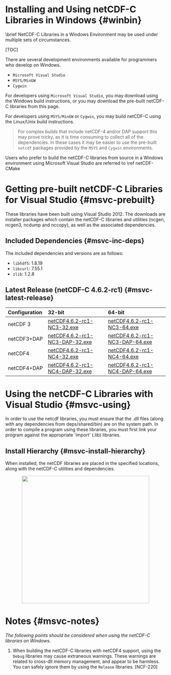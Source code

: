 Installing and Using netCDF-C Libraries in Windows {#winbin}
==================================================

\brief NetCDF-C Libraries in a Windows Environment may be used under multiple sets of circumstances.

[TOC]

There are several development environments available for programmers who develop on Windows.

* `Microsoft Visual Studio `
* `MSYS/MinGW`
* `Cygwin`

For developers using `Microsoft Visual Studio`, you may download using the Windows build instructions, or you may download the pre-built netCDF-C libraries from this page.

For developers using `MSYS/MinGW` or `Cygwin`, you may build netCDF-C using the Linux/Unix build instructions.

> For complex builds that include netCDF-4 and/or DAP support this may prove tricky, as it is time consuming to collect all of the dependencies.  In these cases it may be easier to use the pre-built `netcdf` packages provided by the `MSYS` and `Cygwin` environments.

Users who prefer to build the netCDF-C libraries from source in a Windows environment using Microsoft Visual Studio are referred to \ref netCDF-CMake

# Getting pre-built netCDF-C Libraries for Visual Studio {#msvc-prebuilt}

These libraries have been built using Visual Studio 2012.  The downloads are installer packages which contain the netCDF-C libraries and utilities (ncgen, ncgen3, ncdump and nccopy), as well as the associated dependencies.


## Included Dependencies {#msvc-inc-deps}

The included dependencies and versions are as follows:

* `libhdf5`: 1.8.19
* `libcurl`: 7.55.1
* `zlib`:    1.2.8

## Latest Release (netCDF-C 4.6.2-rc1) {#msvc-latest-release}

Configuration		| 32-bit 						| 64-bit |
:-------------------|:--------							|:-------|
netCDF 3		| [netCDF4.6.2-rc1-NC3-32.exe][r1]		| [netCDF4.6.2-rc1-NC3-64.exe][r5]
netCDF3+DAP		| [netCDF4.6.2-rc1-NC3-DAP-32.exe][r2]	| [netCDF4.6.2-rc1-NC3-DAP-64.exe][r6]
netCDF4			| [netCDF4.6.2-rc1-NC4-32.exe][r3]		| [netCDF4.6.2-rc1-NC4-64.exe][r7]
netCDF4+DAP		| [netCDF4.6.2-rc1-NC4-DAP-32.exe][r4]	| [netCDF4.6.2-rc1-NC4-DAP-64.exe][r8]

# Using the netCDF-C Libraries with Visual Studio {#msvc-using}

In order to use the netcdf libraries, you must ensure that the .dll files (along with any dependencies from deps/shared/bin) are on the system path. In order to compile a program using these libraries, you must first link your program against the appropriate 'import' (.lib) libraries.

## Install Hierarchy {#msvc-install-hierarchy}

When installed, the netCDF libraries are placed in the specified locations, along with the netCDF-C utilities and dependencies.

<center>
<IMG SRC="InstallTreeWindows.png" width="400"/>
</center>

# Notes {#msvc-notes}

*The following points should be considered when using the netCDF-C libraries on Windows.*

1. When building the netCDF-C libraries with netCDF4 support, using the `Debug` libraries may cause extraneous warnings. These warnings are related to cross-dll memory management, and appear to be harmless. You can safely ignore them by using the `Release` libraries. [NCF-220]


[r1]: http://www.unidata.ucar.edu/downloads/netcdf/ftp/netCDF4.6.2-rc1-NC3-32.exe
[r2]: http://www.unidata.ucar.edu/downloads/netcdf/ftp/netCDF4.6.2-rc1-NC3-DAP-32.exe
[r3]: http://www.unidata.ucar.edu/downloads/netcdf/ftp/netCDF4.6.2-rc1-NC4-32.exe
[r4]: http://www.unidata.ucar.edu/downloads/netcdf/ftp/netCDF4.6.2-rc1-NC4-DAP-32.exe
[r5]: http://www.unidata.ucar.edu/downloads/netcdf/ftp/netCDF4.6.2-rc1-NC3-64.exe
[r6]: http://www.unidata.ucar.edu/downloads/netcdf/ftp/netCDF4.6.2-rc1-NC3-DAP-64.exe
[r7]: http://www.unidata.ucar.edu/downloads/netcdf/ftp/netCDF4.6.2-rc1-NC4-64.exe
[r8]: http://www.unidata.ucar.edu/downloads/netcdf/ftp/netCDF4.6.2-rc1-NC4-DAP-64.exe
